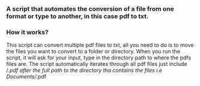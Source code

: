 ### A script that automates the conversion of a file from one format or type to another, in this case pdf to txt.

### How it works?
This script can convert multiple pdf files to txt, all you need to do is to move the files you want to convert to a folder or directory.
When you run the script, it will ask for your input, type in the directory path to where the pdfs files are. 
The script automatically iterates through all pdf files just include /*.pdf after the full path to the directory 
tha contains the files i.e Documents/*.pdf
